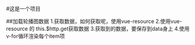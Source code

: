 #这是一个项目



##加载轮播图数据
1.获取数据，如何获取呢，使用vue-resource
2.使用vue-resource 的 this.$http.get获取数据
3.获取到的数据，要保存到data身上
4.使用v-for循环渲染每个item项
